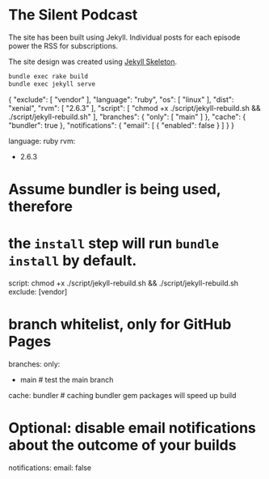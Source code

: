 # The Silent Podcast

The site has been built using Jekyll. Individual posts for each episode power the RSS for subscriptions.

The site design was created using [Jekyll Skeleton](https://github.com/timklapdor/jekyll-skeleton).

```bash
bundle exec rake build
bundle exec jekyll serve
```


{
  "exclude": [
    "vendor"
  ],
  "language": "ruby",
  "os": [
    "linux"
  ],
  "dist": "xenial",
  "rvm": [
    "2.6.3"
  ],
  "script": [
    "chmod +x ./script/jekyll-rebuild.sh && ./script/jekyll-rebuild.sh"
  ],
  "branches": {
    "only": [
      "main"
    ]
  },
  "cache": {
    "bundler": true
  },
  "notifications": {
    "email": [
      {
        "enabled": false
      }
    ]
  }
}



language: ruby
rvm:
  - 2.6.3

# Assume bundler is being used, therefore
# the `install` step will run `bundle install` by default.
script: chmod +x ./script/jekyll-rebuild.sh && ./script/jekyll-rebuild.sh
exclude: [vendor]

# branch whitelist, only for GitHub Pages
branches:
  only:
  - main     # test the main branch

cache: bundler # caching bundler gem packages will speed up build

# Optional: disable email notifications about the outcome of your builds
notifications:
  email: false
